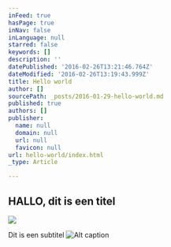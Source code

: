 ```yaml
---
inFeed: true
hasPage: true
inNav: false
inLanguage: null
starred: false
keywords: []
description: ''
datePublished: '2016-02-26T13:21:46.764Z'
dateModified: '2016-02-26T13:19:43.999Z'
title: Hello world
author: []
sourcePath: _posts/2016-01-29-hello-world.md
published: true
authors: []
publisher:
  name: null
  domain: null
  url: null
  favicon: null
url: hello-world/index.html
_type: Article

---
```

## HALLO, dit is een titel
![](https://the-grid-user-content.s3-us-west-2.amazonaws.com/7507d7fc-b603-4796-bfaf-07e35ec16e4f.jpg)

Dit is een subtitel
![Alt caption](https://s3-us-west-2.amazonaws.com/the-grid-img/p/1462f8883db994680fa4be9763850bbd1ccd4ff5.jpg)